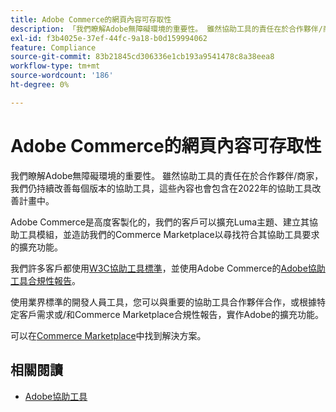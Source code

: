 ```yaml
---
title: Adobe Commerce的網頁內容可存取性
description: 「我們瞭解Adobe無障礙環境的重要性。 雖然協助工具的責任在於合作夥伴/商家，我們仍持續改善每個版本的協助工具，這些內容也會包含在2022年的協助工具改善計畫中。  『
exl-id: f3b4025e-37ef-44fc-9a18-b0d159994062
feature: Compliance
source-git-commit: 83b21845cd306336e1cb193a9541478c8a38eea8
workflow-type: tm+mt
source-wordcount: '186'
ht-degree: 0%

---
```


# Adobe Commerce的網頁內容可存取性

我們瞭解Adobe無障礙環境的重要性。 雖然協助工具的責任在於合作夥伴/商家，我們仍持續改善每個版本的協助工具，這些內容也會包含在2022年的協助工具改善計畫中。

Adobe Commerce是高度客製化的，我們的客戶可以擴充Luma主題、建立其協助工具模組，並造訪我們的Commerce Marketplace以尋找符合其協助工具要求的擴充功能。

我們許多客戶都使用[W3C協助工具標準](https://www.w3.org/WAI/standards-guidelines/)，並使用Adobe Commerce的[Adobe協助工具合規性報告](https://www.adobe.com/accessibility/compliance/adobe-commerce-2021-acr.html)。

使用業界標準的開發人員工具，您可以與重要的協助工具合作夥伴合作，或根據特定客戶需求或/和Commerce Marketplace合規性報告，實作Adobe的擴充功能。

可以在[Commerce Marketplace](https://marketplace.magento.com/)中找到解決方案。

## 相關閱讀

* [Adobe協助工具](https://www.adobe.com/accessibility.html)
